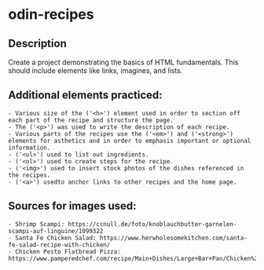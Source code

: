 # odin-recipes
## Description

Create a project demonstrating the basics of HTML fundamentals. This should include elements like links, imagines, and lists.


## Additional elements practiced:

    - Various size of the ('<h>') element used in order to section off each part of the recipe and structure the page.
    - The ('<p>') was used to write the description of each recipe.
    - Various parts of the recipes use the ('<em>') and ('<strong>') elements for asthetics and in order to emphasis important or optional information.
    - ('<ul>') used to list out ingredients.
    - ('<ol>') used to create steps for the recipe.
    - ('<img>') used to insert stock photos of the dishes referenced in the recipes.
    - ('<a>') usedto anchor links to other recipes and the home page.

## Sources for images used:

    - Shrimp Scampi: https://ccnull.de/foto/knoblauchbutter-garnelen-scampi-auf-linguine/1099322
    - Santa Fe Chicken Salad: https://www.herwholesomekitchen.com/santa-fe-salad-recipe-with-chicken/
    - Chicken Pesto Flatbread Pizza: https://www.pamperedchef.com/recipe/Main+Dishes/Large+Bar+Pan/Chicken%2C+Pesto+%26+Tomato+Flatbread/90189